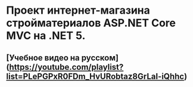 # Проект интернет-магазина стройматериалов ASP.NET Core MVC на .NET 5.
## [Учебное видео на русском] (https://youtube.com/playlist?list=PLePGPxR0FDm_HvURobtaz8GrLaI-iQhhc)
